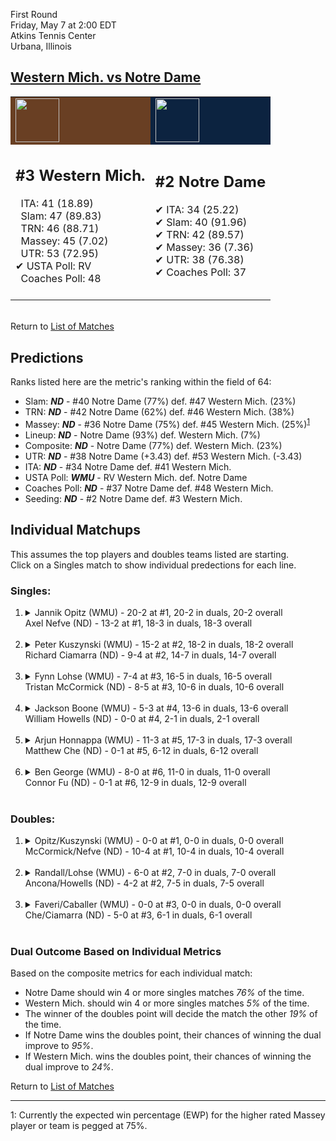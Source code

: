 First Round  
Friday, May 7 at 2:00 EDT  
Atkins Tennis Center  
Urbana, Illinois  
## [Western Mich. vs Notre Dame](https://www.ncaa.com/game/5833372)  

<table><tr style="background-color: #d9d9d9 !important"><td style="background-color: #693F23 !important"><img src="https://www.ncaa.com/sites/default/files/images/logos/schools/w/western-mich.70.png" width="70" height="70" /></td><td style="background-color: #0C2340 !important"><img src="https://www.ncaa.com/sites/default/files/images/logos/schools/n/notre-dame.70.png" width="70" height="70" /></td></tr><tr>
<td>  

<h2>#3 Western Mich.</h2>  
&nbsp; ITA: 41 (18.89)<br>  
&nbsp; Slam: 47 (89.83)<br>  
&nbsp; TRN: 46 (88.71)<br>  
&nbsp; Massey: 45 (7.02)<br>  
&nbsp; UTR: 53 (72.95)<br>  
&#10004; USTA Poll: RV<br>  
&nbsp; Coaches Poll: 48<br>  
<br>  

</td>
<td>  

<h2>#2 Notre Dame</h2>  
&#10004; ITA: 34 (25.22)<br>  
&#10004; Slam: 40 (91.96)<br>  
&#10004; TRN: 42 (89.57)<br>  
&#10004; Massey: 36 (7.36)<br>  
&#10004; UTR: 38 (76.38)<br>  
&#10004; Coaches Poll: 37<br>  
<br>  

</td>
</tr></table>  


<br>Return to [List of Matches](../index.md)  

## Predictions  

Ranks listed here are the metric's ranking within the field of 64:  
- Slam: ***ND*** - #40 Notre Dame (77%) def. #47 Western Mich. (23%)  
- TRN: ***ND*** - #42 Notre Dame (62%) def. #46 Western Mich. (38%)  
- Massey: ***ND*** - #36 Notre Dame (75%) def. #45 Western Mich. (25%)<sup>[1](#footnote1)</sup>  
- Lineup: ***ND*** - Notre Dame (93%) def. Western Mich. (7%)  
- Composite: ***ND*** - Notre Dame (77%) def. Western Mich. (23%)  
- UTR: ***ND*** - #38 Notre Dame (+3.43) def. #53 Western Mich. (-3.43)  
- ITA: ***ND*** - #34 Notre Dame def. #41 Western Mich.  
- USTA Poll: ***WMU*** - RV Western Mich. def. Notre Dame  
- Coaches Poll: ***ND*** - #37 Notre Dame def. #48 Western Mich.  
- Seeding: ***ND*** - #2 Notre Dame def. #3 Western Mich.  

## Individual Matchups  
This assumes the top players and doubles teams listed are starting.  
Click on a Singles match to show individual predections for each line.  

### Singles:  

<ol>
<li><details>
<summary markdown="span">Jannik Opitz (WMU) - 20-2 at #1, 20-2 in duals, 20-2 overall<br>Axel Nefve (ND) - 13-2 at #1, 18-3 in duals, 18-3 overall</summary>
<h4>Predictions</h4><ul>
<li>Slam: <b><i>ND</i></b> - Nefve (82%) def. Opitz (18%)</li>  
<li>TRN: <b><i>ND</i></b> - Nefve (84%) def. Opitz (16%)</li>  
<li>Massey: <b><i>ND</i></b> - Nefve (75%) def. Opitz (25%)<sup><a href="#footnote1">1</a></sup></li>  
<li>UTR: <b><i>ND</i></b> - Nefve (92%) def. Opitz (8%)</li>  
<li>Composite: <b><i>ND</i></b> - Nefve (83%) def. Opitz (17%)</li>  
<li>ITA: <b><i>ND</i></b> - Nefve (21.49) def. Opitz (3.71)</li>  
</ul>
</details>&nbsp;</li>
<li><details>
<summary markdown="span">Peter Kuszynski (WMU) - 15-2 at #2, 18-2 in duals, 18-2 overall<br>Richard Ciamarra (ND) - 9-4 at #2, 14-7 in duals, 14-7 overall</summary>
<h4>Predictions</h4><ul>
<li>Slam: <b><i>ND</i></b> - Ciamarra (89%) def. Kuszynski (11%)</li>  
<li>TRN: <b><i>ND</i></b> - Ciamarra (82%) def. Kuszynski (18%)</li>  
<li>Massey: <b><i>ND</i></b> - Ciamarra (75%) def. Kuszynski (25%)<sup><a href="#footnote1">1</a></sup></li>  
<li>UTR: <b><i>ND</i></b> - Ciamarra (91%) def. Kuszynski (9%)</li>  
<li>Composite: <b><i>ND</i></b> - Ciamarra (84%) def. Kuszynski (16%)</li>  
<li>ITA: <b><i>ND</i></b> - Ciamarra (8.18) def. Kuszynski (3.15)</li>  
</ul>
</details>&nbsp;</li>
<li><details>
<summary markdown="span">Fynn Lohse (WMU) - 7-4 at #3, 16-5 in duals, 16-5 overall<br>Tristan McCormick (ND) - 8-5 at #3, 10-6 in duals, 10-6 overall</summary>
<h4>Predictions</h4><ul>
<li>Slam: <b><i>ND</i></b> - McCormick (88%) def. Lohse (12%)</li>  
<li>TRN: <b><i>ND</i></b> - McCormick (88%) def. Lohse (12%)</li>  
<li>Massey: <b><i>ND</i></b> - McCormick (75%) def. Lohse (25%)<sup><a href="#footnote1">1</a></sup></li>  
<li>UTR: <b><i>ND</i></b> - McCormick (91%) def. Lohse (9%)</li>  
<li>Composite: <b><i>ND</i></b> - McCormick (85%) def. Lohse (15%)</li>  
<li>ITA: <b><i>ND</i></b> - McCormick (3.76) def. Lohse (2.10)</li>  
</ul>
</details>&nbsp;</li>
<li><details>
<summary markdown="span">Jackson Boone (WMU) - 5-3 at #4, 13-6 in duals, 13-6 overall<br>William Howells (ND) - 0-0 at #4, 2-1 in duals, 2-1 overall</summary>
<h4>Predictions</h4><ul>
<li>Slam: <b><i>WMU</i></b> - Boone (100%) def. Howells (0%)</li>  
<li>TRN: <b><i>WMU</i></b> - Boone (100%) def. Howells (0%)</li>  
<li>Massey: <b><i>WMU</i></b> - Boone (75%) def. Howells (25%)<sup><a href="#footnote1">1</a></sup></li>  
<li>UTR: <b><i>WMU</i></b> - Boone (100%) def. Howells (0%)</li>  
<li>Composite: <b><i>WMU</i></b> - Boone (93%) def. Howells (7%)</li>  
<li>ITA: <b><i>WMU</i></b> - Boone (1.91) def. Howells (0.00)</li>  
</ul>
</details>&nbsp;</li>
<li><details>
<summary markdown="span">Arjun Honnappa (WMU) - 11-3 at #5, 17-3 in duals, 17-3 overall<br>Matthew Che (ND) - 0-1 at #5, 6-12 in duals, 6-12 overall</summary>
<h4>Predictions</h4><ul>
<li>Slam: <b><i>ND</i></b> - Che (80%) def. Honnappa (20%)</li>  
<li>TRN: <b><i>ND</i></b> - Che (65%) def. Honnappa (35%)</li>  
<li>Massey: <b><i>WMU</i></b> - Honnappa (75%) def. Che (25%)<sup><a href="#footnote1">1</a></sup></li>  
<li>UTR: <b><i>ND</i></b> - Che (78%) def. Honnappa (22%)</li>  
<li>Composite: <b><i>ND</i></b> - Che (62%) def. Honnappa (38%)</li>  
<li>ITA: <b><i>WMU</i></b> - Honnappa (2.67) def. Che (0.00)</li>  
</ul>
</details>&nbsp;</li>
<li><details>
<summary markdown="span">Ben George (WMU) - 8-0 at #6, 11-0 in duals, 11-0 overall<br>Connor Fu (ND) - 0-1 at #6, 12-9 in duals, 12-9 overall</summary>
<h4>Predictions</h4><ul>
<li>Slam: <b><i>ND</i></b> - Fu (89%) def. George (11%)</li>  
<li>TRN: <b><i>ND</i></b> - Fu (86%) def. George (14%)</li>  
<li>Massey: <b><i>ND</i></b> - Fu (75%) def. George (25%)<sup><a href="#footnote1">1</a></sup></li>  
<li>UTR: <b><i>ND</i></b> - Fu (86%) def. George (14%)</li>  
<li>Composite: <b><i>ND</i></b> - Fu (84%) def. George (16%)</li>  
<li>ITA: <b><i>WMU</i></b> - George (4.11) def. Fu (1.57)</li>  
</ul>
</details>&nbsp;</li>
</ol>

### Doubles:  

<ol>
<li><details>
<summary markdown="span">Opitz/Kuszynski (WMU) - 0-0 at #1, 0-0 in duals, 0-0 overall<br>McCormick/Nefve (ND) - 10-4 at #1, 10-4 in duals, 10-4 overall</summary>
<br>Sorry, we don't have any metrics for this match
</details>&nbsp;</li>
<li><details>
<summary markdown="span">Randall/Lohse (WMU) - 6-0 at #2, 7-0 in duals, 7-0 overall<br>Ancona/Howells (ND) - 4-2 at #2, 7-5 in duals, 7-5 overall</summary>
<br>Sorry, we don't have any metrics for this match
</details>&nbsp;</li>
<li><details>
<summary markdown="span">Faveri/Caballer (WMU) - 0-0 at #3, 0-0 in duals, 0-0 overall<br>Che/Ciamarra (ND) - 5-0 at #3, 6-1 in duals, 6-1 overall</summary>
<br>Sorry, we don't have any metrics for this match
</details>&nbsp;</li>
</ol>

### Dual Outcome Based on Individual Metrics  
  
Based on the composite metrics for each individual match:  
- Notre Dame should win 4 or more singles matches _76%_ of the time.  
- Western Mich. should win 4 or more singles matches _5%_ of the time.  
- The winner of the doubles point will decide the match the other _19%_ of the time.  
- If Notre Dame wins the doubles point, their chances of winning the dual improve to _95%_.  
- If Western Mich. wins the doubles point, their chances of winning the dual improve to _24%_.  
  
Return to [List of Matches](../index.md)  
  
------
<a name="footnote1">1</a>: Currently the expected win percentage (EWP) for the higher rated Massey player or team is pegged at 75%.
